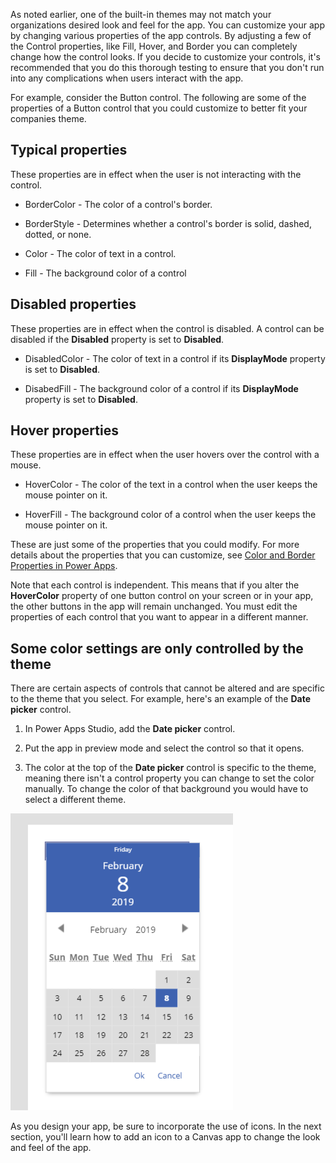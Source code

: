 As noted earlier, one of the built-in themes may not match your
organizations desired look and feel for the app. You can customize your
app by changing various properties of the app controls. By adjusting a
few of the Control properties, like Fill, Hover, and Border you can
completely change how the control looks. If you decide to customize
your controls, it's recommended that you do this thorough testing to ensure that you
don't run into any complications when users interact with the app.

For example, consider the Button control. The following are
some of the properties of a Button control that you could customize to better
fit your companies theme.

Typical properties
-----------------

These properties are in effect when the user is not interacting with the
control.

-   BorderColor - The color of a control\'s border.

-   BorderStyle - Determines whether a control\'s border is solid, dashed, dotted,
    or none.

-   Color - The color of text in a control.

-   Fill - The background color of a control

Disabled properties
-------------------

These properties are in effect when the control is disabled. A control
can be disabled if the **Disabled** property is set to **Disabled**.

-   DisabledColor - The color of text in a control if its **DisplayMode**
    property is set to **Disabled**.

-   DisabedFill - The background color of a control if its **DisplayMode**
    property is set to **Disabled**.

Hover properties
----------------

These properties are in effect when the user hovers over the control
with a mouse.

-   HoverColor - The color of the text in a control when the user keeps
    the mouse pointer on it.

-   HoverFill - The background color of a control when the user keeps
    the mouse pointer on it.

These are just some of the properties that you could modify. For more details about the properties that you can
customize, see [Color and Border Properties in Power Apps](https://docs.microsoft.com/powerapps/maker/canvas-apps/controls/properties-color-border).

Note that each control is independent. This means that if
you alter the **HoverColor** property of one button control on your screen
or in your app, the other buttons in the app will remain unchanged. You
must edit the properties of each control that you want to appear in a
different manner.

Some color settings are only controlled by the theme
----------------------------------------------------

There are certain aspects of controls that cannot be altered and are
specific to the theme that you select. For example, here's an example of the **Date picker** control.

1.  In Power Apps Studio, add the **Date picker** control.

2.  Put the app in preview mode and select the control so that it opens.

3.  The color at the top of the **Date picker** control is specific to
    the theme, meaning there isn't a control property you can change to
    set the color manually. To change the color of that background you
    would have to select a different theme.

![Date Picker Control](../media/DatePickerControl.png)

As you design your app, be sure to incorporate the use of icons. In
the next section, you'll learn how to add an icon to a Canvas app to change the look and feel of the app. 

